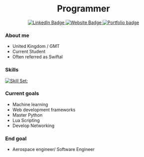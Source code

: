 



<div id="badges" align = "center">
  <h1>Programmer</h1>
  <a href="https://www.linkedin.com/in/elyas-sepahi-a3a90020a/L">
    <img src="https://img.shields.io/badge/LinkedIn-blue?style=for-the-badge&logo=Linkedin&logoColor=white" alt="LinkedIn Badge"/>
  </a>
  <a href="http://esepahi.com/">
    <img src="https://img.shields.io/badge/Website-purple?style=for-the-badge&logo=esepahi.com&logoColor=white" alt="Website Badge"/>
  </a>
  <a href="https://swiftal.carrd.co/">
    <img src="https://img.shields.io/badge/Portfolio-white?style=for-the-badge&logo=Portfolio&logoColor=white" alt="Portfolio badge"/>
  </a>
  </br>
  <img src="https://komarev.com/ghpvc/?username=Swiftal13&style=flat-square&color=blue" alt=""/>

</div>




### About me

- United Kingdom / GMT
- Current Student
- Often referred as Swiftal

### Skills
[![Skill Set:](https://skillicons.dev/icons?i=py,html,css,js,nuxtjs,tailwind,lua,figma,stackoverflow,vscode,github,discord,linkedin&theme=light)](https://skillicons.dev)

### Current goals
- Machine learning
- Web development frameworks
- Master Python
- Lua Scripting
- Develop Networking

### End goal
- Aerospace engineer/ Software Engineer
